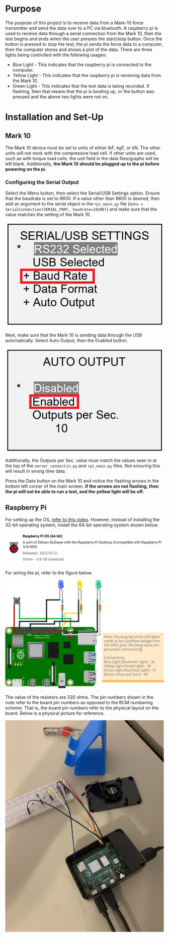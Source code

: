 # Purpose
The purpose of this project is to receive data from a Mark-10 force transmitter and send the data over to a PC via 
bluetooth. A raspberry pi is used to receive data through a serial connection from the Mark 10, then the test begins and
ends when the user presses the start/stop button. Once the button is pressed to stop the test, the pi sends the force 
data to a computer, then the computer stores and shows a plot of the data. There are three lights being controlled with 
the following usages:

* Blue Light - This indicates that the raspberry pi is connected to the computer.
* Yellow Light - This indicates that the raspberry pi is receiving data from the Mark 10.
* Green Light - This indicates that the test data is being recorded. If flashing, then that means that the pi is booting up, or the button was pressed and the above two lights were not on.

# Installation and Set-Up
## Mark 10
The Mark 10 device must be set to units of either lbF, kgF, or kN. The other units will not work with the compressive 
load cell. If other units are used, such as with torque load cells, the unit field in the data files/graphs will be left
blank. Additionally, **the Mark 10 should be plugged up to the pi before powering on the pi**.

### Configuring the Serial Output
Select the Menu button, then select the Serial/USB Settings option. Ensure that the baudrate is set to 9600. If a value
other than 9600 is desired, then add an argument to the serial object in the `rpi_main.py` file 
(`data = SerialConnection(SERIAL_PORT, baudrate=19200)`) and make sure that the value matches the setting of the Mark 10. 

![image not found](https://raw.githubusercontent.com/gabemorris12/Mark-10/master/images/f1.png)

Next, make sure that the Mark 10 is sending data through the USB automatically. Select Auto Output, then the Enabled 
button.

![image not found](https://raw.githubusercontent.com/gabemorris12/Mark-10/master/images/f2.png)

Additionally, the Outputs per Sec. value must match the values seen in at the top of the `server_connectin.py` and 
`rpi_main.py` files. Not ensuring this will result in wrong time data.

Press the Data button on the Mark 10 and notice the flashing arrows in the bottom left corner of the main screen. **If
the arrows are not flashing, then the pi will not be able to run a test, and the yellow light will be off.**

## Raspberry Pi
For setting up the OS, [refer to this video](https://youtu.be/1WDagiA8fdU). However, instead of installing the 32-bit
operating system, install the 64-bit operating system shown below.

![image not found](https://raw.githubusercontent.com/gabemorris12/Mark-10/master/images/f3.png)

For wiring the pi, refer to the figure below.

![image not found](https://raw.githubusercontent.com/gabemorris12/Mark-10/master/images/Mark-10-Wiring.png)

The value of the resistors are 330 ohms. The pin numbers shown in the note refer to the board pin numbers as opposed to
the BCM numbering scheme. That is, the board pin numbers refer to the physical layout on the board. Below is a physical
picture for reference.

![image not found](https://raw.githubusercontent.com/gabemorris12/Mark-10/master/images/f4.jpeg)

